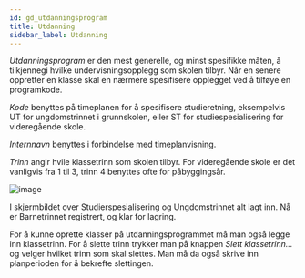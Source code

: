 ```yaml
---
id: gd_utdanningsprogram
title: Utdanning
sidebar_label: Utdanning
---
```

_Utdanningsprogram_ er den mest generelle, og minst spesifikke måten, å tilkjennegi hvilke undervisningsopplegg som skolen tilbyr. Når en senere oppretter en klasse skal en nærmere spesifisere opplegget ved å tilføye en programkode. 

_Kode_ benyttes på timeplanen for å spesifisere studieretning, eksempelvis UT for ungdomstrinnet i grunnskolen, eller ST for studiespesialisering for videregående skole. 

_Internnavn_ benyttes i forbindelse med timeplanvisning.

_Trinn_ angir hvile klassetrinn som skolen tilbyr. For videregående skole er det vanligvis fra 1 til 3, trinn 4 benyttes ofte for påbyggingsår.


![image](https://github.com/BarmanHanssen/iskole/assets/80097133/2785df58-dedd-4832-ab66-2e0cccd89e04)

I skjermbildet over Studierspesialisering og Ungdomstrinnet alt lagt inn. Nå  er Barnetrinnet registrert, og klar for lagring.



For å kunne oprette klasser på utdanningsprogrammet må man også legge inn klassetrinn. 
For å slette trinn trykker man på knappen _Slett klassetrinn..._ og velger hvilket trinn som skal slettes. Man må da også skrive inn planperioden for å bekrefte slettingen. 
